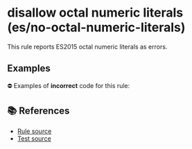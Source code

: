 # disallow octal numeric literals (es/no-octal-numeric-literals)

This rule reports ES2015 octal numeric literals as errors.

## Examples

⛔ Examples of **incorrect** code for this rule:

<eslint-playground type="bad" code="/*eslint es/no-octal-numeric-literals: error */
let a = 0o123
" />

## 📚 References

- [Rule source](https://github.com/mysticatea/eslint-plugin-es/blob/v3.0.1/lib/rules/no-octal-numeric-literals.js)
- [Test source](https://github.com/mysticatea/eslint-plugin-es/blob/v3.0.1/tests/lib/rules/no-octal-numeric-literals.js)
